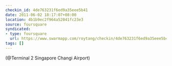 ```yaml
---
checkin_id: 4de763231f6ed9a35eee5b41
date: 2011-06-02 18:17:07+08:00
location: 4b1b9ec2f964a52041fc23e3
source: foursquare
syndicated:
- type: foursquare
  url: https://www.swarmapp.com/roytang/checkin/4de763231f6ed9a35eee5b41
tags: []
---
```


(@Terminal 2 Singapore Changi Airport)